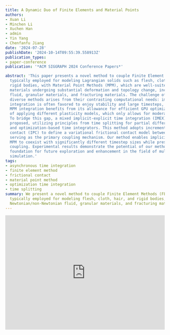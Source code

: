 ```yaml
---
title: A Dynamic Duo of Finite Elements and Material Points
authors:
- Xuan Li
- Minchen Li
- Xuchen Han
- admin
- Yin Yang
- Chenfanfu Jiang
date: '2024-07-28'
publishDate: '2024-10-14T09:55:39.558913Z'
publication_types:
- paper-conference
publication: '*ACM SIGGRAPH 2024 Conference Papers*'

abstract: 'This paper presents a novel method to couple Finite Element Methods (FEM),
  typically employed for modeling Lagrangian solids such as flesh, cloth, hair, and
  rigid bodies, with Material Point Methods (MPM), which are well-suited for simulating
  materials undergoing substantial deformation and topology change, including Newtonian/non-Newtonian
  fluid, granular materials, and fracturing materials. The challenge of coupling these
  diverse methods arises from their contrasting computational needs: implicit FEM
  integration is often favored to enjoy stability and large timesteps, while explicit
  MPM integration benefits from its allowance for efficient GPU optimization and flexibility
  of applying different plasticity models, which only allows for moderate timesteps.
  To bridge this gap, a mixed implicit-explicit time integration (IMEX) approach is
  proposed, utilizing principles from time splitting for partial differential equations
  and optimization-based time integrators. This method adopts incremental potential
  contact (IPC) to define a variational frictional contact model between the two materials,
  serving as the primary coupling mechanism. Our method enables implicit FEM and explicit
  MPM to coexist with significantly different timestep sizes while preserving two-way
  coupling. Experimental results demonstrate the potential of our method as a strong
  foundation for future exploration and enhancement in the field of multi-material
  simulation.'
tags:
- asynchronous time integration
- finite element method
- frictional contact
- material point method
- optimization time integration
- time splitting
summary: We present a novel method to couple Finite Element Methods (FEM),
  typically employed for modeling flesh, cloth, hair, and rigid bodies, with Material Point Methods (MPM), which are well-suited for simulating
  Newtonian/non-Newtonian fluid, granular materials, and fracturing materials.
---
```

<p align="center">
<iframe width="100%" height="360" src="https://www.youtube.com/embed/qSDfoOZwFpo?si=dTLF9skuZqFo5163" title="YouTube video player" frameborder="0" allow="accelerometer; autoplay; clipboard-write; encrypted-media; gyroscope; picture-in-picture; web-share" referrerpolicy="strict-origin-when-cross-origin" allowfullscreen></iframe>
</p>
